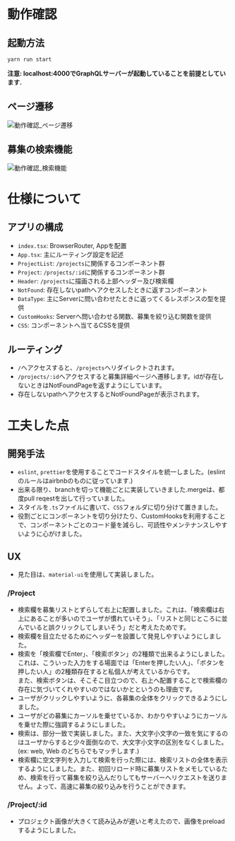 # 動作確認
## 起動方法
```
yarn run start
```
**注意: localhost:4000でGraphQLサーバーが起動していることを前提としています.**
## ページ遷移
![動作確認_ページ遷移](https://user-images.githubusercontent.com/33705786/125283816-ba296d80-e353-11eb-8377-652ea9ab400a.gif)
## 募集の検索機能
![動作確認_検索機能](https://user-images.githubusercontent.com/33705786/125255467-6d836980-e336-11eb-8a78-1f7ebf3f0a18.gif)

# 仕様について
## アプリの構成
- `index.tsx`: BrowserRouter, Appを配置
- `App.tsx`: 主にルーティング設定を記述
- `ProjectList`: `/projects`に関係するコンポーネント群
- `Project`: `/projects/:id`に関係するコンポーネント群
- `Header`: `/projects`に描画される上部ヘッダー及び検索欄
- `NotFound`: 存在しないpathへアクセスしたときに返すコンポーネント
- `DataType`: 主にServerに問い合わせたときに返ってくるレスポンスの型を提供
- `CustomHooks`: Serverへ問い合わせる関数、募集を絞り込む関数を提供
- `CSS`: コンポーネントへ当てるCSSを提供
## ルーティング
- `/`へアクセスすると、`/projects`へリダイレクトされます。
- `/projects/:id`へアクセスすると募集詳細ページへ遷移します。idが存在しないときはNotFoundPageを返すようにしています。
- 存在しないpathへアクセスするとNotFoundPageが表示されます。

# 工夫した点
## 開発手法
- `eslint`, `prettier`を使用することでコードスタイルを統一しました。(eslintのルールはairbnbのものに従っています.)
- 出来る限り、branchを切って機能ごとに実装していきました.mergeは、都度pull reqestを出して行っていました。
- スタイルを`.ts`ファイルに書いて、`CSS`フォルダに切り分けて置きました。
- 役割ごとにコンポーネントを切り分けたり、CustomHooksを利用することで、コンポーネントごとのコード量を減らし、可読性やメンテナンスしやすいように心がけました。

## UX
- 見た目は、`material-ui`を使用して実装しました。
### /Project
- 検索欄を募集リストとずらして右上に配置しました。これは、「検索欄は右上にあることが多いのでユーザが慣れていそう」、「リストと同じところに並んでいると誤クリックしてしまいそう」だと考えたためです。
- 検索欄を目立たせるためにヘッダーを設置して発見しやすいようにしました。
- 検索を「検索欄でEnter」、「検索ボタン」の2種類で出来るようにしました。これは、こういった入力をする場面では「Enterを押したい人」、「ボタンを押したい人」の2種類存在すると私個人が考えているからです。  
また、検索ボタンは、そこそこ目立つので、右上へ配置することで検索欄の存在に気づいてくれやすいのではないかとというのも理由です。
- ユーザがクリックしやすいように、各募集の全体をクリックできるようにしました。
- ユーザがどの募集にカーソルを乗せているか、わかりやすいようにカーソルを乗せた際に強調するようにしました。
- 検索は、部分一致で実装しました。また、大文字小文字の一致を気にするのはユーザからすると少々面倒なので、大文字小文字の区別をなくしました。(ex: web, Web のどちらでもマッチします.)
- 検索欄に空文字列を入力して検索を行った際には、検索リストの全体を表示するようにしました。また、初回リロード時に募集リストをメモしているため、検索を行って募集を絞り込んだりしてもサーバーへリクエストを送りません。よって、高速に募集の絞り込みを行うことができます。
### /Project/:id
- プロジェクト画像が大きくて読み込みが遅いと考えたので、画像をpreloadするようにしました。
